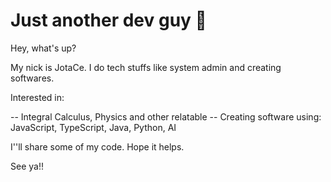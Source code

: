 # Just another dev guy 👋

Hey, what's up?

My nick is JotaCe. I do tech stuffs like system admin and creating softwares.

Interested in:

-- Integral Calculus, Physics and other relatable
-- Creating software using: JavaScript, TypeScript, Java, Python, AI

I''ll share some of my code. Hope it helps.

See ya!!
